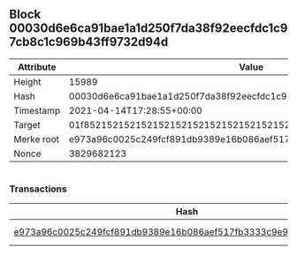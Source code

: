 ## Block 00030d6e6ca91bae1a1d250f7da38f92eecfdc1c97cb8c1c969b43ff9732d94d

Attribute | Value
--- | ---
Height | 15989
Hash | 00030d6e6ca91bae1a1d250f7da38f92eecfdc1c97cb8c1c969b43ff9732d94d
Timestamp | 2021-04-14T17:28:55+00:00
Target | 01f8521521521521521521521521521521521521521521521521521521521521
Merke root | e973a96c0025c249fcf891db9389e16b086aef517fb3333c9e910e36a62b6a35
Nonce | 3829682123

```

```

### Transactions

Hash | Amount
--- | ---
[e973a96c0025c249fcf891db9389e16b086aef517fb3333c9e910e36a62b6a35](e973a96c0025c249fcf891db9389e16b086aef517fb3333c9e910e36a62b6a35.md) | 10.00000000 SKEPTI 
